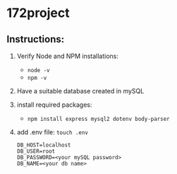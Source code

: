 # 172project

## Instructions:

1. Verify Node and NPM installations:
    - `node -v`
    - `npm -v`

3. Have a suitable database created in mySQL
4. install required packages:
   -  `npm install express mysql2 dotenv body-parser`

5. add .env file: `touch .env`
   ```
   DB_HOST=localhost
   DB_USER=root
   DB_PASSWORD=<your mySQL password>
   DB_NAME=<your db name>
   ```
